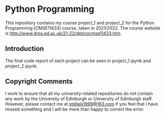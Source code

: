 # Python Programming
This repository contains my course project_1 and project_2 for the Python Programming (CMSE11433) course, taken in 2021/2022. The course website is http://www.drps.ed.ac.uk/21-22/dpt/cxcmse11433.htm.

## Introduction 
The final code report of each project can be seen in project_1.ipynb and project_2.ipynb.

## Copyright Comments ##
I work to ensure that all my university-related repositories do not contain any work by the University of Edinburgh or University of Edinburgh staff. However, please contact me at stellalx1999@163.com if you feel that I have missed something and I will be more than happy to correct the error.
